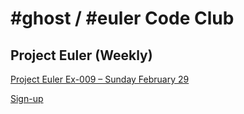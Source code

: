# #ghost / #euler Code Club

## Project Euler (Weekly)
[Project Euler Ex-009 – Sunday February 29](https://projecteuler.net/problem=9)

[Sign-up](https://gist.github.com/deadghost/6306c6cb81e43b07d354)
